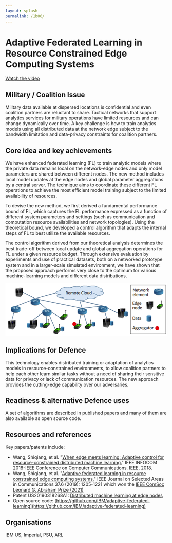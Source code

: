 ```yaml
---
layout: splash
permalink: /1b06/
---
```


# Adaptive Federated Learning in Resource Constrained Edge Computing Systems

[Watch the video](https://ibm.box.com/v/Showcase-1b06-video)

## Military / Coalition Issue
Military data available at dispersed locations is confidential and even coalition partners are reluctant to share. Tactical networks that support analytics services for military operations have limited resources and can change dynamically over time. A key challenge is how to train analytics models using all distributed data at the network edge subject to the bandwidth limitation and data-privacy constraints for coalition partners. 

## Core idea and key achievements
We have enhanced federated learning (FL) to train analytic models where the private data remains local on the network-edge nodes and only model parameters are shared between different nodes. The new method includes local model updates at the edge nodes and global parameter aggregations by a central server. The technique aims to coordinate these different FL operations to achieve the most efficient model training subject to the limited availability of resources.

To devise the new method, we first derived a fundamental performance bound of FL, which captures the FL performance expressed as a function of different system parameters and settings (such as communication and computation resource availabilities and network topologies). Using the theoretical bound, we developed a control algorithm that adapts the internal steps of FL to best utilize the available resources. 

The control algorithm derived from our theoretical analysis determines the best trade-off between local update and global aggregation operations for FL under a given resource budget. Through extensive evaluation by experiments and use of practical datasets, both on a networked prototype system and in a larger-scale simulated environment, we have shown that the proposed approach performs very close to the optimum for various machine-learning models and different data distributions.

![image info](/dais/achievements/images/1b06-fig1.png)

## Implications for Defence
This technology enables distributed training or adaptation of analytics models in resource-constrained environments, to allow coalition partners to help each other learn similar tasks without a need of sharing their sensitive data for privacy or lack of communication resources. The new approach provides the cutting-edge capability over our adversaries.

## Readiness & alternative Defence uses
A set of algorithms are described in published papers and many of them are also available as open source code.

<!-- ![image info](/dais/achievements/images/1a02_figure1.jpg) -->

## Resources and references
Key papers/patents include:
* Wang, Shiqiang, et al. "[When edge meets learning: Adaptive control for resource-constrained distributed machine learning.](/doc-2616/)" IEEE INFOCOM 2018-IEEE Conference on Computer Communications. IEEE, 2018.
* Wang, Shiqiang, et al. "[Adaptive federated learning in resource constrained edge computing systems.](/doc-4083/)" IEEE Journal on Selected Areas in Communications 37.6 (2019): 1205-1221 which won the [IEEE ComSoc Leonard G. Abraham Prize (2021)](https://comsoc.org/about/awards/paper-awards/ieee-communications-society-leonard-g-abraham-prize)
* Patent US20190318268A1: [Distributed machine learning at edge nodes](https://patents.google.com/patent/US20190318268A1/) 
* Open source code: [https://github.com/IBM/adaptive-federated-learning](https://github.com/IBM/adaptive-federated-learning) 


## Organisations
IBM US, Imperial, PSU, ARL 
